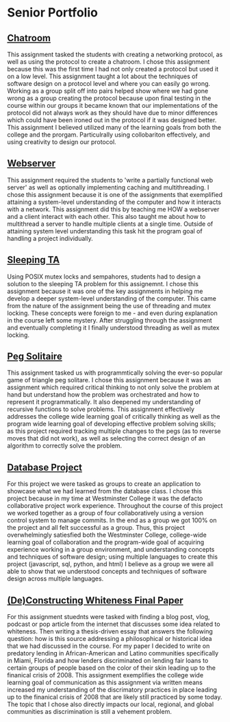 # Senior Portfolio

## [Chatroom](https://github.com/C-Moore21/SeniorPortfolio/tree/master/Chatroom)

This assignment tasked the students with creating a networking protocol, as well as using the protocol to create a chatroom. I chose this assignment because this was the first time I had not only created a protocol but used it on a low level. This assignment taught a lot about the techniques of software design on a protocol level and where you can easily go wrong. Working as a group split off into pairs helped show where we had gone wrong as a group creating the protocol because upon final testing in the course within our groups it became known that our implementations of the protocol did not always work as they should have due to minor differences which could have been ironed out in the protocol if it was designed better. This assignment I believed utilized many of the learning goals from both the college and the prorgam. Particulrally using collobariton effectively, and using creativity to design our protocol.

## [Webserver](https://github.com/C-Moore21/SeniorPortfolio/tree/master/webserver)

This assignment required the students to 'write a partially functional web server' as well as optionally implementing caching and multithreading. I chose this assignment because it is one of the assignments that exemplified attaining a system-level understanding of the computer and how it interacts with a network. This assignment did this by teaching me HOW a webserver and a client interact with each other. This also taught me about how to multithread a server to handle multiple clients at a single time. Outside of attaining system level understanding this task hit the program goal of handling a project individually. 

## [Sleeping TA](https://github.com/C-Moore21/SeniorPortfolio/tree/master/sleepingta/src)

Using POSIX mutex locks and sempahores, students had to design a solution to the sleeping TA problem for this assignemnt. I chose this assignment because it was one of the key assignments in helping me develop a deeper system-level understanding of the computer. This came from the nature of the assignment being the use of threading and mutex locking. These concepts were foreign to me - and even during explanation in the course left some mystery. After struggling through the assignment and eventually completing it I finally understood threading as well as mutex locking.

## [Peg Solitaire](https://github.com/C-Moore21/SeniorPortfolio/tree/master/peg_solitare)

This assignment tasked us with programmtically solving the ever-so popular game of triangle peg solitare. I chose this assignment because it was an assignment which required critical thinking to not only solve the problem at hand but understand how the problem was orchestrated and how to represent it programmatically. It also deepened my understanding of recursive functions to solve problems. This assignment effectively addresses the college wide learning goal of critically thinking as well as the program wide learning goal of developing effective problem solving skills; as this project required tracking multiple changes to the pegs (as to reverse moves that did not work), as well as selecting the correct design of an algorithm to correctly solve the problem.

## [Database Project](https://github.com/C-Moore21/SeniorPortfolio/tree/master/db_project/HopToIt-master)

For this project we were tasked as groups to create an application to showcase what we had learned from the database class. I chose this project because in my time at Westminster College it was the defacto collaborative project work experience. Throughout the course of this project we worked together as a group of four collaboratively using a version control system to manage commits. In the end as a group we got 100% on the project and all felt successful as a group. Thus, this project overwhelmingly satiesfied both the Westminster College, college-wide learning goal of collaboration and the program-wide goal of acquiring experience working in a group environment, and understanding concepts and techniques of software design; using multiple languages to create this project (javascript, sql, python, and html) I believe as a group we were all able to show that we understood concepts and techniques of software design across multiple languages. 

## [(De)Constructing Whiteness Final Paper]()

For this assignment stuednts were tasked with finding a blog post, vlog, podcast or pop article from the internet that discusses some idea related to whiteness. Then writing a thesis-driven essay that answers the following question: how is this source addressing a philosophical or historical idea that we had discussed in the course. For my paper I decided to write on predatory lending in African-American and Latino communities specifically in Miami, Florida and how lenders discriminated on lending fair loans to certain groups of people based on the color of their skin leading up to the finanical crisis of 2008. This assignment exemplifies the college wide learning goal of communication as this assignment via written means increased my understanding of the discrimatory practices in place leading up to the finanical crisis of 2008 that are likely still practiced by some today. The topic that I chose also directly impacts our local, regional, and global communities as discrimination is still a vehement problem.
